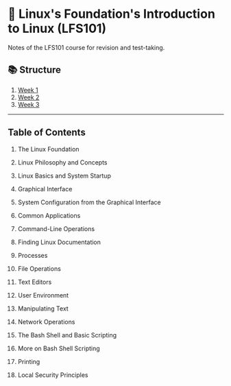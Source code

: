 # 📘 Linux's Foundation's Introduction to Linux (LFS101)

Notes of the LFS101 course for revision and test-taking.

## 📚 Structure

1. [Week 1](LFS101/Week1/notes.md)
2. [Week 2](LFS101/Week2/notes.md)
3. [Week 3](LFS101/Week3/notes.md)

---

## Table of Contents

1. The Linux Foundation

2. Linux Philosophy and Concepts

3. Linux Basics and System Startup

4. Graphical Interface

5. System Configuration from the Graphical Interface

6. Common Applications

7. Command-Line Operations

8. Finding Linux Documentation

9. Processes

10. File Operations

11. Text Editors

12. User Environment

13. Manipulating Text

14. Network Operations

15. The Bash Shell and Basic Scripting

16. More on Bash Shell Scripting

17. Printing

18. Local Security Principles
